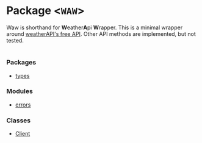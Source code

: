 Package \<`WAW`\>
=================
Waw is shorthand for **W**eather**A**pi **W**rapper. This is a minimal wrapper around [weatherAPI's free API](https://www.weatherapi.com/docs/). Other API methods are implemented, but not tested.

#

### Packages
- [types](types/types.md)
### Modules
- [errors](errors.md)
### Classes
- [Client](client.md)
